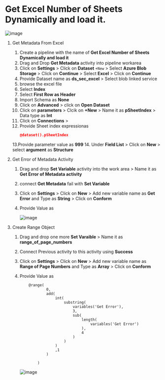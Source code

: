 # Get Excel Number of Sheets Dynamically and load it.

![image](https://user-images.githubusercontent.com/20516321/228440244-8cd81c11-813c-4014-b478-dd2fc385ad51.png)

1. Get Metadata From Excel
    1. Create a pipeline with the name of **Get Excel Number of Sheets Dynamically and load it**
    2. Drag and Drop **Get Metadata** activity into pipeline workarea
    3. Click on **Settings** > Click on **Dataset** `+New` > Select **Azure Blob Storage** > Click on **Continue** > Select **Excel** > Click on **Continue**
    4. Provide Dataset name as **ds_sec_excel** > Select blob linked service
    5. browse the excel file
    6. Select **Index**
    7. Select **First Row as Header**
    8. Import Schema as **None**
    9. Click on **Advanced** > click on **Open Dataset**
    10. Click on **parameters** > Clcik on **+New** > Name it as **pSheetIndex** > Data type as **Int**
    11. Click on **Connections** > 
    12. Provide Sheet index expressionas 
        ``` json
        @dataset().pSheetIndex
        
        ```
    13.Provide parameter value as **999**
    14. Under **Field List** > Click on **New** > select **argument** as **Structure** 

2. Get Error of Metadata Activity

    1. Drag and drop **Set Variable** activity into the work area > Name it as **Get Error of Metadata activity**
    2. connect **Get Metadata** fail with **Set Variable**
    3. Click on **Settings** > Click on **New** > Add new variable name as **Get Error** and Type as **String** > Click on **Conform**
    4. Provide Value as


       ![image](https://user-images.githubusercontent.com/20516321/228446981-5b93b669-1f25-4cfe-953a-0ff5d61b45fd.png)


3. Create Range Object
    1. Drag and drop one more **Set Varaible** > Name it as **range_of_page_numbers**
    2. Connect Previous activity to this activity using **Success**
    3. Click on **Settings** > Click on **New** > Add new variable name as **Range of Page Numbers** and Type as **Array** > Click on **Conform**
    4. Provide Value as
        ```
            @range(
                    0,
                    add(
                        int(
                            substring(
                                variables('Get Error'),
                                3,
                                sub(
                                    length(
                                        variables('Get Error')
                                    ),
                                    4
                                )
                            )
                        )
                        ,1
                    )
                
                )
        ``` 
        
        ![image](https://user-images.githubusercontent.com/20516321/228446856-7526191b-6d80-4341-a50e-db328ab64525.png)
